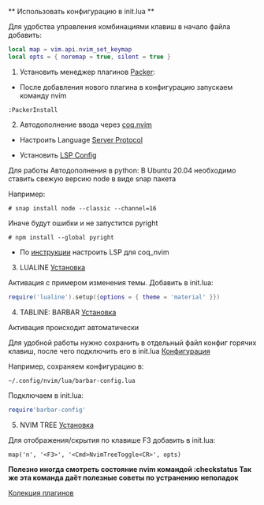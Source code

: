 ** Использовать конфигурацию в init.lua **

Для удобства управления комбинациями клавиш в начало файла добавить:
```lua
local map = vim.api.nvim_set_keymap
local opts = { noremap = true, silent = true }
```

1. Установить менеджер плагинов [Packer](https://github.com/wbthomason/packer.nvim):

- После добавления нового плагина в конфигурацию запускаем команду nvim
```
:PackerInstall
```

2. Автодополнение ввода через [coq.nvim](https://github.com/ms-jpq/coq_nvim)

- Настроить Language [Server Protocol](https://github.com/ms-jpq/coq_nvim#lsp)

- Установить [LSP Config](https://github.com/neovim/nvim-lspconfig)

Для работы Автодополнения в python:
В Ubuntu 20.04 необходимо ставить свежую версию node в виде snap пакета

Например:
```
# snap install node --classic --channel=16
```

Иначе будут ошибки и не запустится pyright
```
# npm install --global pyright
```
- По [инструкции](https://github.com/neovim/nvim-lspconfig/wiki/Autocompletion#coq_nvim) настроить LSP для coq_nvim

3. LUALINE
[Установка](https://github.com/nvim-lualine/lualine.nvim#packernvim)

Активация с примером изменения темы. Добавить в init.lua:
```lua
require('lualine').setup({options = { theme = 'material' }})
```
4. TABLINE: BARBAR
[Установка](https://github.com/romgrk/barbar.nvim)

Активация происходит автоматически

Для удобной работы нужно сохранить в отдельный файл конфиг горячих клавиш,
после чего подключить его в init.lua
[Конфигурация](https://github.com/romgrk/barbar.nvim#lua)

Например, сохраняем конфигурацию в:
```
~/.config/nvim/lua/barbar-config.lua
```

Подключаем в init.lua:
```lua
require'barbar-config'
```

5. NVIM TREE
[Установка](https://github.com/kyazdani42/nvim-tree.lua)

Для отображения/скрытия по клавише F3 добавить в init.lua:
```
map('n', '<F3>', '<Cmd>NvimTreeToggle<CR>', opts)
```


**Полезно иногда смотреть состояние nvim командой :checkstatus
Так же эта команда даёт полезные советы по устранению неполадок**

[Колекция плагинов](https://github.com/rockerBOO/awesome-neovim)
